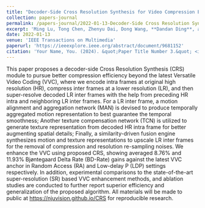 ```yaml
---
title: "Decoder-Side Cross Resolution Synthesis for Video Compression Enhancement"
collection: papers-journal
permalink: /papers-journal/2022-01-13-Decoder-Side Cross Resolution Synthesis for Video Compression Enhancement
excerpt: 'Ming Lu, Tong Chen, Zhenyu Dai, Dong Wang, **Dandan Ding**, and Zhan Ma '
date: 2022-01-13
venue: 'IEEE Transactions on Multimedia'
paperurl: 'https://ieeexplore.ieee.org/abstract/document/9681152'
citation: 'Your Name, You. (2024). &quot;Paper Title Number 3.&quot; <i>GitHub Journal of Bugs</i>. 1(3).'
---
```


This paper proposes a decoder-side Cross Resolution Synthesis (CRS) module to pursue better compression efficiency beyond the latest Versatile Video Coding (VVC), where we encode intra frames at original high resolution (HR), compress inter frames at a lower resolution (LR), and then super-resolve decoded LR inter frames with the help from preceding HR intra and neighboring LR inter frames. For a LR inter frame, a motion alignment and aggregation network (MAN) is devised to produce temporally aggregated motion representation to best guarantee the temporal smoothness; Another texture compensation network (TCN) is utilized to generate texture representation from decoded HR intra frame for better augmenting spatial details; Finally, a similarity-driven fusion engine synthesizes motion and texture representations to upscale LR inter frames for the removal of compression and resolution re-sampling noises. We enhance the VVC using proposed CRS, showing averaged 8.76% and 11.93% Bjøntegaard Delta Rate (BD-Rate) gains against the latest VVC anchor in Random Access (RA) and Low-delay P (LDP) settings respectively. In addition, experimental comparisons to the state-of-the-art super-resolution (SR) based VVC enhancement methods, and ablation studies are conducted to further report superior efficiency and generalization of the proposed algorithm. All materials will be made to public at https://njuvision.github.io/CRS for reproducible research.
